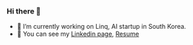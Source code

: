 ### Hi there 👋

<!--
**hongdoojung/hongdoojung** is a ✨ _special_ ✨ repository because its `README.md` (this file) appears on your GitHub profile.

Here are some ideas to get you started:

- 🔭 I’m currently working on ...
- 🌱 I’m currently learning ...
- 👯 I’m looking to collaborate on ...
- 🤔 I’m looking for help with ...
- 💬 Ask me about ...
- 📫 How to reach me: ...
- 😄 Pronouns: ...
- ⚡ Fun fact: ...
-->

- 🔭 I’m currently working on Linq, AI startup in South Korea.
- 👯 You can see my [Linkedin page](https://www.linkedin.com/in/hongdoojung/), [Resume](https://github.com/hongdoojung/RESUME)


 <!--
[![Solved.ac Profile](http://mazassumnida.wtf/api/v2/generate_badge?boj=jja02059)](https://solved.ac/jja02059/)

[![Leetcode Stats](https://leetcard.jacoblin.cool/hongdoojung?theme=unicorn&ext=heatmap)](https://leetcode.com/hongdoojung)

-->
